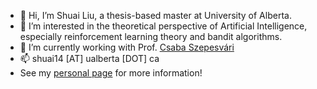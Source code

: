 - 👋 Hi, I’m Shuai Liu, a thesis-based master at University of Alberta.
- 👀 I’m interested in the theoretical perspective of Artificial Intelligence, especially reinforcement learning theory and bandit algorithms.
- 🌱 I’m currently working with Prof. <a href="https://sites.ualberta.ca/~szepesva/">Csaba Szepesvári</a>
- 📫 shuai14 [AT] ualberta [DOT] ca
- See my <a href="https://sLiu24k.github.io">personal page</a> for more information!

<!---
sLiu24k/sLiu24k is a ✨ special ✨ repository because its `README.md` (this file) appears on your GitHub profile.
You can click the Preview link to take a look at your changes.
--->
